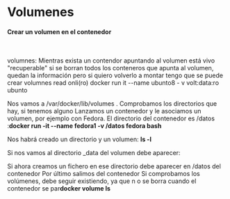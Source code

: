 <div style="vertical-aligh: center;"> 
<h1> Volumenes </h1> 
<h4> Crear un volumen en el contenedor </h4>
<br> 


<p>volumnes:
   Mientras exista un contendor apuntando al volumen está vivo "recuperable" si se borran todos los conteneros que apunta al volumen, quedan la información pero si quiero volverlo a montar tengo que 
   se puede crear volumnes read onli(ro)
   docker run it --name ubunto8 - v volt:data:ro ubunto
</p>


<p>Nos vamos a /var/docker/lib/volumes . Comprobamos los directorios que hay, si tenemos alguno Lanzamos un contenedor y le asociamos un volumen, por ejemplo con Fedora. El directorio del contenedor es /datos 
:<strong>docker run -it --name fedora1 -v /datos fedora bash</strong></p>
<p> Nos habrá creado un directorio y un volumen: <strong>ls -l</strong></p>
<p>Si nos vamos al directorio _data del volumen debe aparecer: <strong></strong></p>
<p>Si ahora creamos un fichero en ese directorio debe aparecer en /datos
   del contenedor Por último salimos del contenedor Si comprobamos los volúmenes, debe seguir existiendo, ya que n o se
                                                    borra cuando el contenedor se par<strong>docker volume ls</strong></p>


 </div>


